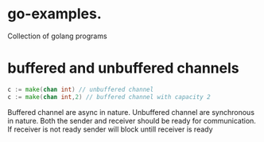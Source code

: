 # go-examples.
Collection of golang programs


# buffered and unbuffered channels
```go
c := make(chan int) // unbuffered channel
c := make(chan int,2) // buffered channel with capacity 2
```
Buffered channel are async in nature.
Unbuffered channel are synchronous in nature. Both the sender and receiver should be ready for communication. 
If receiver is not ready sender will block untill receiver is ready